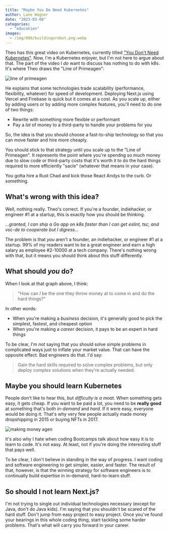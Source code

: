 ```yaml
---
title: "Maybe You Do Need Kubernetes"
author: Lane Wagner
date: "2023-03-08"
categories: 
  - "education"
images:
  - /img/800/buildingarobot.png.webp
---
```


Theo has this great video on Kubernetes, currently titled ["You Don't Need Kubernetes"](https://www.youtube.com/watch?v=H5sPGruv2yc). Now, I'm a Kubernetes enjoyer, but I'm not here to argue about that. The part of the video I *do* want to discuss has nothing to do with k8s. It's where Theo draws the "Line of Primeagen":

![line of primeagen](/img/800/pointofprime.jpeg.webp)

He explains that some technologies trade scalability (performance, flexibility, whatever) for speed of development. Deploying Next.js using Vercel and Firebase is quick but it comes at a cost. As you scale up, either by adding users or by adding more complex features, you'll need to do one of two things:

* Rewrite with something more flexible or performant
* Pay a *lot* of money to a third-party to handle your problems for you

So, the idea is that you should choose a fast-to-ship technology so that you can move faster and hire more cheaply.

You should stick to that strategy until you scale up to the "Line of Primeagen". It represents the point where you're spendng so much money due to slow code or third-party costs that it's worth it to do the hard things required to more efficiently "sacle" (whatever that means in your case).

You gotta hire a Rust Chad and kick those React Andys to the curb. Or something.

## What's wrong with this idea?

Well, nothing really. Theo's correct. If you're a founder, indiehacker, or engineer #1 at a startup, this is exactly how you should be thinking.

*...granted, I can ship a Go app on k8s faster than I can get eslint, tsc, and vsc-de to cooperate but I digress...*

The problem is that *you* aren't a founder, an indiehacker, or engineer #1 at a startup. 99% of my readers want to be a great engineer and earn a high salary as employee #2-10000 at a tech company. There's nothing wrong with that, but it means you should think about this stuff differently.

## What should *you* do?

When I look at that graph above, I think:

> "How can *I* be the one they throw money at to come in and do the hard things?"

In other words:

* When you're making a *business* decision, it's generally good to pick the simplest, fastest, and cheapest option
* When you're making a *career* decision, it pays to be an expert in hard things

To be clear, I'm *not* saying that you should solve simple problems in complicated ways just to inflate your market value. That can have the opposite effect. Bad engineers do that. I'd say:

> Gain the hard skills required to solve complex problems, but only deploy complex solutions when they're actually needed.

## Maybe you should learn Kubernetes

People don't like to hear this, but *difficulty is a moat*. When something gets easy, it gets cheap. If you want to be paid a lot, you need to be **really good** at something that's both *in-demand* and *hard*. If it were easy, everyone would be doing it. That's why very few people actually made money dropshipping in 2015 or buying NFTs in 2017. 

![making money agen](/img/800/makingmoneyagen.png.webp)

It's also why I hate when coding Bootcamps talk about how easy it is to learn to code. It's not easy. At least, not if you're doing the interesting stuff that pays well.

To be clear, I don't believe in standing in the way of progress. I want coding and software engineering to get simpler, easier, and faster. The result of that, however, is that the winning strategy for software engineers is to continually build expertise in in-demand, hard-to-learn stuff.

## So should I not learn Next.js?

I'm not trying to single out individual technologies necessary (except for Java, don't do Java kids). I'm saying that you shouldn't be scared of the hard stuff. Don't jump from easy project to easy project. Once you've found your bearings in this whole coding thing, start tackling some harder problems. That's what will carry you forward in your career.
